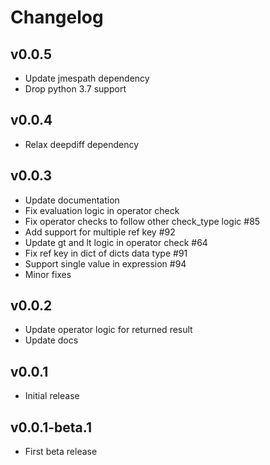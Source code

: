 # Changelog

## v0.0.5
- Update jmespath dependency
- Drop python 3.7 support

## v0.0.4
- Relax deepdiff dependency

## v0.0.3
- Update documentation
- Fix evaluation logic in operator check
- Fix operator checks to follow other check_type logic #85
- Add support for multiple ref key #92
- Update gt and lt logic in operator check #64
- Fix ref key in dict of dicts data type #91 
- Support single value in expression #94 
- Minor fixes

## v0.0.2
- Update operator logic for returned result
- Update docs 

## v0.0.1
- Initial release

## v0.0.1-beta.1
- First beta release
